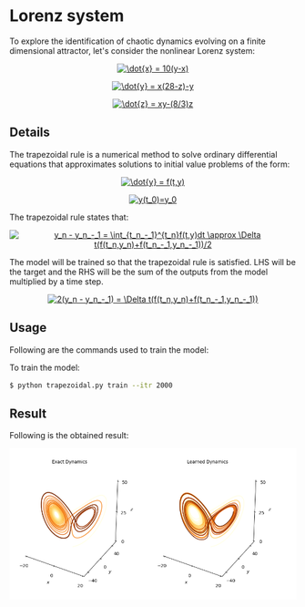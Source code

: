 # Lorenz system

To explore the identification of chaotic dynamics evolving on a finite dimensional attractor, let's consider the nonlinear Lorenz system:
<p align="center">
<a href="https://www.codecogs.com/eqnedit.php?latex=\dot{x}&space;=&space;10(y-x)" target="_blank"><img src="https://latex.codecogs.com/gif.latex?\dot{x}&space;=&space;10(y-x)" title="\dot{x} = 10(y-x)" /></a>
</p>
<p align="center">
<a href="https://www.codecogs.com/eqnedit.php?latex=\dot{y}&space;=&space;x(28-z)-y" target="_blank"><img src="https://latex.codecogs.com/gif.latex?\dot{y}&space;=&space;x(28-z)-y" title="\dot{y} = x(28-z)-y" /></a>
</p>
<p align="center">
<a href="https://www.codecogs.com/eqnedit.php?latex=\dot{z}&space;=&space;xy-(8/3)z" target="_blank"><img src="https://latex.codecogs.com/gif.latex?\dot{z}&space;=&space;xy-(8/3)z" title="\dot{z} = xy-(8/3)z" /></a>
</p>

## Details

The trapezoidal rule is a numerical method to solve ordinary differential equations that approximates solutions to initial value problems of the form: 

<p align="center">
<a href="https://www.codecogs.com/eqnedit.php?latex=\dot{y}&space;=&space;f(t,y)" target="_blank"><img src="https://latex.codecogs.com/gif.latex?\dot{y}&space;=&space;f(t,y)" title="\dot{y} = f(t,y)" /></a>
</p>
<p align="center">
<a href="https://www.codecogs.com/eqnedit.php?latex=y(t_0)=y_0" target="_blank"><img src="https://latex.codecogs.com/gif.latex?y(t_0)=y_0" title="y(t_0)=y_0" /></a>
</p>
The trapezoidal rule states that:
<p align="center">
<a href="https://www.codecogs.com/eqnedit.php?latex=y_n&space;-&space;y_n_-_1&space;=&space;\int_{t_n_-_1}^{t_n}f(t,y)dt&space;\approx&space;\Delta&space;t(f(t_n,y_n)&plus;f(t_n_-_1,y_n_-_1))/2" target="_blank"><img src="https://latex.codecogs.com/gif.latex?y_n&space;-&space;y_n_-_1&space;=&space;\int_{t_n_-_1}^{t_n}f(t,y)dt&space;\approx&space;\Delta&space;t(f(t_n,y_n)&plus;f(t_n_-_1,y_n_-_1))/2" title="y_n - y_n_-_1 = \int_{t_n_-_1}^{t_n}f(t,y)dt \approx \Delta t(f(t_n,y_n)+f(t_n_-_1,y_n_-_1))/2" /></a>
</p>
The model will be trained so that the trapezoidal rule is satisfied. LHS will be the target and the RHS will be the sum of the outputs from the model multiplied by a time step.


<p align="center">
<a href="https://www.codecogs.com/eqnedit.php?latex=2(y_n&space;-&space;y_n_-_1)&space;=&space;\Delta&space;t(f(t_n,y_n)&plus;f(t_n_-_1,y_n_-_1))" target="_blank"><img src="https://latex.codecogs.com/gif.latex?2(y_n&space;-&space;y_n_-_1)&space;=&space;\Delta&space;t(f(t_n,y_n)&plus;f(t_n_-_1,y_n_-_1))" title="2(y_n - y_n_-_1) = \Delta t(f(t_n,y_n)+f(t_n_-_1,y_n_-_1))" /></a>
</p>

## Usage
Following are the commands used to train the model:

To train the model:
```bash
$ python trapezoidal.py train --itr 2000
```

## Result
Following is the obtained result:
<p align="center">
  <img src="/assets/lorenz_compare.png">
</p>
